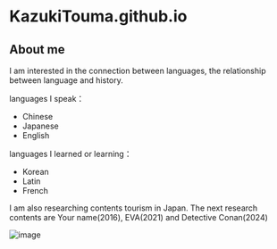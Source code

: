 # KazukiTouma.github.io
## About me

I am interested in the connection between languages, the relationship between language and history.

languages ​​I speak：
* Chinese 
* Japanese 
* English

languages I learned or learning： 
* Korean 
* Latin
* French

I am also researching contents tourism in Japan. 
The next research contents are Your name(2016), EVA(2021) and Detective Conan(2024)

![image](/img_HidaYourName.jpg)
